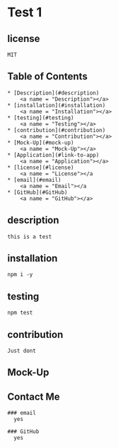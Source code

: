 # Test 1

  ## license
    MIT
    
  ## Table of Contents
    * [Description](#description)
        <a name = "Description"></a>
    * [installation](#installation)
        <a name = "Installation"></a>
    * [testing](#testing)
        <a name = "Testing"></a>
    * [contribution](#contribution)
        <a name = "Contribution"></a>
    * [Mock-Up](#mock-up)
        <a name = "Mock-Up"></a>
    * [Application](#link-to-app)
        <a name = "Application"></a>
    * [license](#license)
        <a name = "License"></a
    * [email](#email)
        <a name = "Email"></a
    * [GitHub](#GitHub)
        <a name = "GitHub"></a>
    
  ## description
    this is a test
    
  ## installation
    npm i -y
    
  ## testing
    npm test
    
  ## contribution
    Just dont

  ## Mock-Up

  ## Contact Me  
    ### email
      yes
  
    ### GitHub
      yes